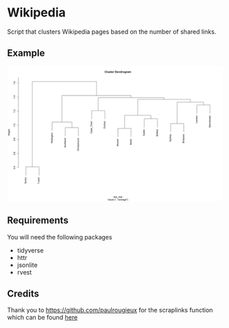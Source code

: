 # Wikipedia
Script that clusters Wikipedia pages based on the number of shared links.

## Example

![alt_text](https://github.com/BenSmithNZL/Wikipedia/blob/main/plots/example_cluster)

## Requirements 

You will need the following packages
* tidyverse
* httr
* jsonlite
* rvest


## Credits 

Thank you to https://github.com/paulrougieux for the scraplinks function which can be found [here](https://gist.github.com/paulrougieux/e1ee769577b40cd9ed9db7f75e9a2cc2)
